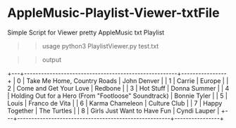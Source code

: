 # AppleMusic-Playlist-Viewer-txtFile
Simple Script for Viewer pretty AppleMusic txt Playlist

>>usage python3 PlaylistViewer.py test.txt

>>output

+---+------------------------------------------------------+----------------+
| 0 | Take Me Home, Country Roads                          | John Denver    |
| 1 | Carrie                                               | Europe         |
| 2 | Come and Get Your Love                               | Redbone        |
| 3 | Hot Stuff                                            | Donna Summer   |
| 4 | Holding Out for a Hero (From "Footloose" Soundtrack) | Bonnie Tyler   |
| 5 | Louis                                                | Franco de Vita |
| 6 | Karma Chameleon                                      | Culture Club   |
| 7 | Happy Together                                       | The Turtles    |
| 8 | Girls Just Want to Have Fun                          | Cyndi Lauper   |
+---+------------------------------------------------------+----------------+

